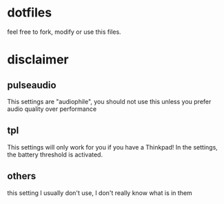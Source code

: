 # dotfiles

feel free to fork, modify or use this files.


# disclaimer

## pulseaudio
This settings are "audiophile", you should not use this unless you prefer audio quality over performance

## tpl
This settings will only work for you if you have a Thinkpad!
In the settings, the battery threshold is activated.

## others
this setting I usually don't use, I don't really know what is in them